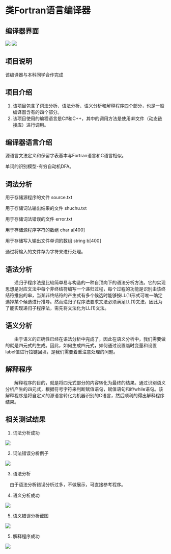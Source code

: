 # 类Fortran语言编译器

## 编译器界面

<img src="https://raw.githubusercontent.com/Thornhill-GYL/markdownpicture/master/20201002140808.png"/>

<img src="https://raw.githubusercontent.com/Thornhill-GYL/markdownpicture/master/c"/>

## 项目说明

该编译器与本科同学合作完成

## 项目介绍

1. 该项目包含了词法分析、语法分析、语义分析和解释程序四个部分，也是一般编译器含有的四个部分。
2. 该项目使用的编程语言是C#和C++，其中的调用方法是使用dll文件（动态链接库）进行调用。

## 编译器语言介绍

源语言文法定义和保留字表基本与Fortran语言和C语言相似。

单词的识别模型-有穷自动机DFA。

## 词法分析

用于存储源程序的文件                  source.txt

用于存储词法输出结果的文件            shuchu.txt

用于存储词法错误的文件                error.txt

用于存储源程序字符的数组                         char a[400]       

用于存储写入输出文件单词的数组             string b[400]

通过将输入的文件存为字符来进行处理。

## 语法分析

&emsp;&emsp;递归子程序法是比较简单易与构造的一种自顶向下的语法分析方法。它的实现思想是对应文法中每个非终结符编写一个递归过程，每个过程的功能是识别由该终结符推出的串，当某非终结符的产生式有多个候选时能够按LL(1)形式可唯一确定选择某个候选进行推导。然而递归子程序法要求文法必须满足LL(1)文法，因此为了能实现递归子程序法，需先将文法化为LL(1)文法。

## 语义分析

&emsp;&emsp;由于语义的正确性已经在语法分析中完成了，因此在语义分析中，我们需要做的就是四元式的生成。因此，如何生成四元式，如何通过设置临时变量和设置label值进行拉链回填，是我们需要着重注意处理的问题。

## 解释程序

&emsp;&emsp;解释程序的目的，就是将四元式部分的内容转化为最终的结果。通过识别语义分析产生的四元式，根据符号字符来判断赋值语句，赋值语句和if/while语句。该解释程序是将自定义的源语言转化为机器识别的C语言，然后顺利的得出解释程序结果。

## 相关测试结果

1. 词法分析成功

<img src="https://raw.githubusercontent.com/Thornhill-GYL/markdownpicture/master/20201002135514.png"/>

2. 词法错误分析例子

<img src="https://raw.githubusercontent.com/Thornhill-GYL/markdownpicture/master/20201002140258.png"/>

3. 语法分析

&emsp;由于语法分析错误分析过多，不做展示，可直接参考程序。

4. 语义分析成功

<img src="https://raw.githubusercontent.com/Thornhill-GYL/markdownpicture/master/20201002140514.png"/>

5. 语义错误分析截图

<img src="https://raw.githubusercontent.com/Thornhill-GYL/markdownpicture/master/20201002141120.png"/>



5. 解释程序成功

<img src="https://raw.githubusercontent.com/Thornhill-GYL/markdownpicture/master/20201002140641.png"/>





